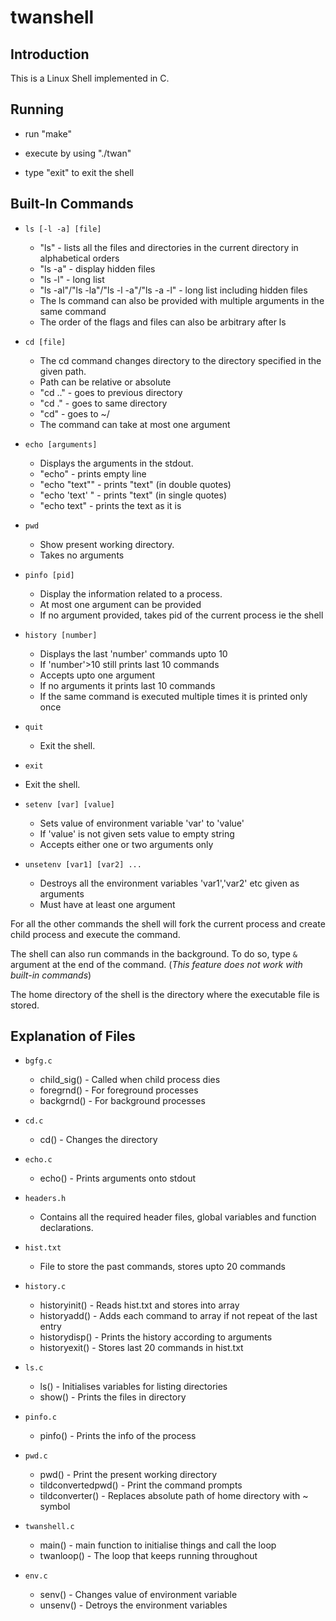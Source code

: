 # twanshell

## Introduction

This is a Linux Shell implemented in C.


## Running

- run "make"

- execute by using "./twan"

- type "exit" to exit the shell

## Built-In Commands

- `ls [-l -a] [file]`

  * "ls" - lists all the files and directories in the current directory in alphabetical orders
  * "ls -a" - display hidden files
  * "ls -l" - long list
  * "ls -al"/"ls -la"/"ls -l -a"/"ls -a -l" - long list including hidden files
  * The ls command can also be provided with multiple arguments in the same command
  * The order of the flags and files can also be arbitrary after ls


- `cd [file]`

  * The cd command changes directory to the directory specified in the given path.
  * Path can be relative or absolute
  * "cd .." - goes to previous directory
  * "cd ." - goes to same directory  
  * "cd" - goes to ~/
  * The command can take at most one argument

- `echo [arguments]`

  * Displays the arguments in the stdout.
  * "echo" - prints empty line
  * "echo "text"" - prints "text" (in double quotes)
  * "echo 'text' " - prints "text" (in single quotes)
  * "echo text" - prints the text as it is

- `pwd`

  * Show present working directory.
  * Takes no arguments

- `pinfo [pid]`

  * Display the information related to a process.
  * At most one argument can be provided
  * If no argument provided, takes pid of the current process ie the shell

- `history [number]`

  * Displays the last 'number' commands upto 10
  * If 'number'>10 still prints last 10 commands
  * Accepts upto one argument
  * If no arguments it prints last 10 commands
  * If the same command is executed multiple times it is printed only once

- `quit`

  * Exit the shell.

- `exit`

 * Exit the shell.

- `setenv [var] [value]`

  * Sets value of environment variable 'var' to 'value'
  * If 'value' is not given sets value to empty string
  * Accepts either one or two arguments only

- `unsetenv [var1] [var2] ...`
 
  * Destroys all the environment variables 'var1','var2' etc given as arguments
  * Must have at least one argument

For all the other commands the shell will fork the current process and create child process and execute the command.

The shell can also run commands in the background. To do so, type `&` argument at the end of the command. (_This feature does not work with built-in commands_)

The home directory of the shell is the directory where the executable file is stored.

## Explanation of Files

- `bgfg.c`
  * child_sig() - Called when child process dies
  * foregrnd() - For foreground processes
  * backgrnd() - For background processes

- `cd.c`
  * cd() - Changes the directory

- `echo.c` 
  * echo() - Prints arguments onto stdout

- `headers.h`
  * Contains all the required header files, global variables and function declarations.

- `hist.txt`
  * File to store the past commands, stores upto 20 commands

- `history.c`
  * historyinit() - Reads hist.txt and stores into array
  * historyadd() - Adds each command to array if not repeat of the last entry
  * historydisp() - Prints the history according to arguments
  * historyexit() - Stores last 20 commands in hist.txt

- `ls.c`
  * ls() - Initialises variables for listing directories
  * show() - Prints the files in directory

- `pinfo.c`
  * pinfo() - Prints the info of the process
  
- `pwd.c`
  * pwd() - Print the present working directory
  * tildconvertedpwd() - Print the command prompts
  * tildconverter() - Replaces absolute path of home directory with ~ symbol

- `twanshell.c`
  * main() - main function to initialise things and call the loop
  * twanloop() - The loop that keeps running throughout

- `env.c`
   * senv() - Changes value of environment variable
   * unsenv() - Detroys the environment variables